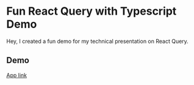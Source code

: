 # Fun React Query with Typescript Demo

Hey, I created a fun demo for my technical presentation on React Query.

## Demo

[App link](https://lighthearted-marzipan-0fd079.netlify.app/)
